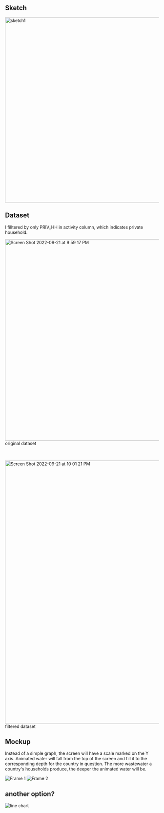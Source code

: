## Sketch
<img width="606" alt="sketch1" src="https://user-images.githubusercontent.com/86972559/191640185-95019580-3fb0-45ce-aa6a-e45050ca2671.png">

## Dataset
I filltered by only PRIV_HH in activity column, which indicates private household.

<img width="659" alt="Screen Shot 2022-09-21 at 9 59 17 PM" src="https://user-images.githubusercontent.com/86972559/191642110-a5b2096b-4b3c-4fbc-ba98-83cff5d0a49c.png">  <br> original dataset  <br>

 <br>  <br>
<img width="861" alt="Screen Shot 2022-09-21 at 10 01 21 PM" src="https://user-images.githubusercontent.com/86972559/191642145-5faa8f7f-7a8f-496b-9973-35ed191fde6e.png">  <br> filtered dataset <br>



## Mockup

Instead of a simple graph, the screen will have a scale marked on the Y axis. Animated water will fall from the top of the screen and fill it to the corresponding depth for the country in question. The more wastewater a country's households produce, the deeper the animated water will be.

![Frame 1](https://user-images.githubusercontent.com/86972559/191640104-5e57a92f-d88c-46bb-8be5-1ed5a69a3316.png)
![Frame 2](https://user-images.githubusercontent.com/86972559/191640112-cf0534bd-1f78-409d-b26e-def8581ac3ef.png)


## another option?


![line chart](https://user-images.githubusercontent.com/86972559/191816986-b162df31-820c-4910-ab84-dd228ace9e8b.png)

